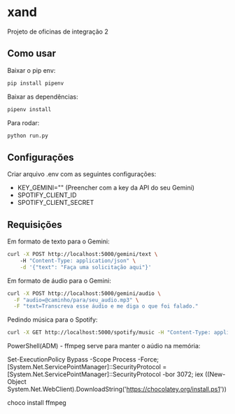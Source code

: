 # xand
Projeto de oficinas de integração 2

## Como usar
Baixar o pip env:

```bash
pip install pipenv
```

Baixar as dependências:

```bash
pipenv install
```

Para rodar:

```bash
python run.py
```

## Configurações

Criar arquivo .env com as seguintes configurações:
- KEY_GEMINI="" (Preencher com a key da API do seu Gemini)
- SPOTIFY_CLIENT_ID
- SPOTIFY_CLIENT_SECRET

## Requisições

Em formato de texto para o Gemini:

```bash
curl -X POST http://localhost:5000/gemini/text \ 
    -H "Content-Type: application/json" \
    -d '{"text": "Faça uma solicitação aqui"}'
```

Em formato de áudio para o Gemini:
```bash
curl -X POST http://localhost:5000/gemini/audio \
  -F "audio=@caminho/para/seu_audio.mp3" \
  -F "text=Transcreva esse áudio e me diga o que foi falado."
```

Pedindo música para o Spotify:
```bash
curl -X GET http://localhost:5000/spotify/music -H "Content-Type: application/json" -d '{"music": "Escreva uma música"}'
```

PowerShell(ADM) - ffmpeg serve para manter o aúdio na memória:

Set-ExecutionPolicy Bypass -Scope Process -Force; [System.Net.ServicePointManager]::SecurityProtocol = [System.Net.ServicePointManager]::SecurityProtocol -bor 3072; iex ((New-Object System.Net.WebClient).DownloadString('https://chocolatey.org/install.ps1'))

choco install ffmpeg
